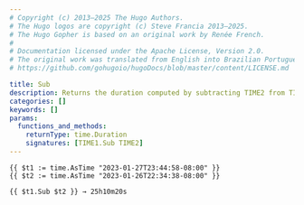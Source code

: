 ```yaml
---
# Copyright (c) 2013–2025 The Hugo Authors.
# The Hugo logos are copyright (c) Steve Francia 2013–2025.
# The Hugo Gopher is based on an original work by Renée French.
#
# Documentation licensed under the Apache License, Version 2.0.
# The original work was translated from English into Brazilian Portuguese.
# https://github.com/gohugoio/hugoDocs/blob/master/content/LICENSE.md

title: Sub
description: Returns the duration computed by subtracting TIME2 from TIME1.
categories: []
keywords: []
params:
  functions_and_methods:
    returnType: time.Duration
    signatures: [TIME1.Sub TIME2]
---
```


```go-html-template
{{ $t1 := time.AsTime "2023-01-27T23:44:58-08:00" }}
{{ $t2 := time.AsTime "2023-01-26T22:34:38-08:00" }}

{{ $t1.Sub $t2 }} → 25h10m20s
```
